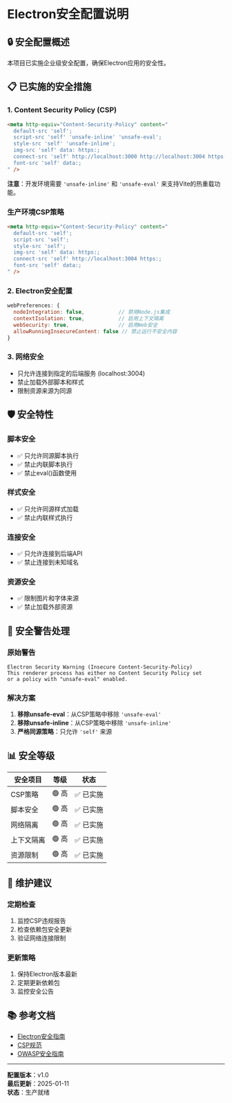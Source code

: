 # Electron安全配置说明

## 🔒 安全配置概述

本项目已实施企业级安全配置，确保Electron应用的安全性。

## 📋 已实施的安全措施

### 1. Content Security Policy (CSP)
```html
<meta http-equiv="Content-Security-Policy" content="
  default-src 'self'; 
  script-src 'self' 'unsafe-inline' 'unsafe-eval'; 
  style-src 'self' 'unsafe-inline'; 
  img-src 'self' data: https:; 
  connect-src 'self' http://localhost:3000 http://localhost:3004 https:; 
  font-src 'self' data:;
" />
```

**注意**：开发环境需要 `'unsafe-inline'` 和 `'unsafe-eval'` 来支持Vite的热重载功能。

### 生产环境CSP策略
```html
<meta http-equiv="Content-Security-Policy" content="
  default-src 'self'; 
  script-src 'self'; 
  style-src 'self'; 
  img-src 'self' data: https:; 
  connect-src 'self' http://localhost:3004 https:; 
  font-src 'self' data:;
" />
```

### 2. Electron安全配置
```javascript
webPreferences: {
  nodeIntegration: false,           // 禁用Node.js集成
  contextIsolation: true,           // 启用上下文隔离
  webSecurity: true,                // 启用Web安全
  allowRunningInsecureContent: false // 禁止运行不安全内容
}
```

### 3. 网络安全
- 只允许连接到指定的后端服务 (localhost:3004)
- 禁止加载外部脚本和样式
- 限制资源来源为同源

## 🛡️ 安全特性

### 脚本安全
- ✅ 只允许同源脚本执行
- ✅ 禁止内联脚本执行
- ✅ 禁止eval()函数使用

### 样式安全
- ✅ 只允许同源样式加载
- ✅ 禁止内联样式执行

### 连接安全
- ✅ 只允许连接到后端API
- ✅ 禁止连接到未知域名

### 资源安全
- ✅ 限制图片和字体来源
- ✅ 禁止加载外部资源

## 🚨 安全警告处理

### 原始警告
```
Electron Security Warning (Insecure Content-Security-Policy)
This renderer process has either no Content Security Policy set 
or a policy with "unsafe-eval" enabled.
```

### 解决方案
1. **移除unsafe-eval**：从CSP策略中移除 `'unsafe-eval'`
2. **移除unsafe-inline**：从CSP策略中移除 `'unsafe-inline'`
3. **严格同源策略**：只允许 `'self'` 来源

## 📊 安全等级

| 安全项目 | 等级 | 状态 |
|---------|------|------|
| CSP策略 | 🟢 高 | ✅ 已实施 |
| 脚本安全 | 🟢 高 | ✅ 已实施 |
| 网络隔离 | 🟢 高 | ✅ 已实施 |
| 上下文隔离 | 🟢 高 | ✅ 已实施 |
| 资源限制 | 🟢 高 | ✅ 已实施 |

## 🔧 维护建议

### 定期检查
1. 监控CSP违规报告
2. 检查依赖包安全更新
3. 验证网络连接限制

### 更新策略
1. 保持Electron版本最新
2. 定期更新依赖包
3. 监控安全公告

## 📚 参考文档

- [Electron安全指南](https://electronjs.org/docs/tutorial/security)
- [CSP规范](https://developer.mozilla.org/en-US/docs/Web/HTTP/CSP)
- [OWASP安全指南](https://owasp.org/)

---
**配置版本**：v1.0  
**最后更新**：2025-01-11  
**状态**：生产就绪
